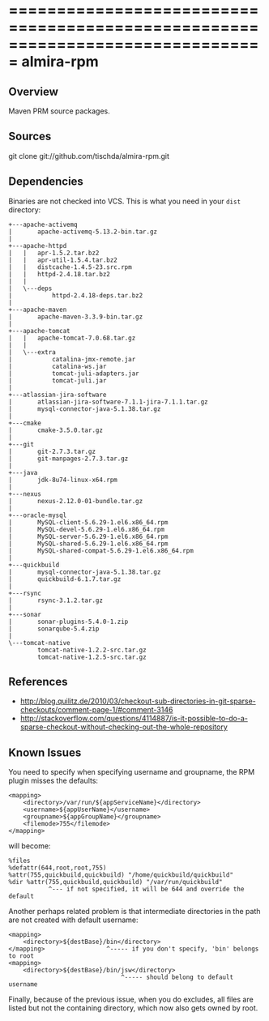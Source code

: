===============================================================================
almira-rpm
===============================================================================

Overview
--------
Maven PRM source packages.


Sources
-------
git clone git://github.com/tischda/almira-rpm.git


Dependencies
------------
Binaries are not checked into VCS. This is what you need in your `dist` directory:

~~~
+---apache-activemq
|       apache-activemq-5.13.2-bin.tar.gz
|
+---apache-httpd
|   |   apr-1.5.2.tar.bz2
|   |   apr-util-1.5.4.tar.bz2
|   |   distcache-1.4.5-23.src.rpm
|   |   httpd-2.4.18.tar.bz2
|   |
|   \---deps
|           httpd-2.4.18-deps.tar.bz2
|
+---apache-maven
|       apache-maven-3.3.9-bin.tar.gz
|
+---apache-tomcat
|   |   apache-tomcat-7.0.68.tar.gz
|   |
|   \---extra
|           catalina-jmx-remote.jar
|           catalina-ws.jar
|           tomcat-juli-adapters.jar
|           tomcat-juli.jar
|
+---atlassian-jira-software
|       atlassian-jira-software-7.1.1-jira-7.1.1.tar.gz
|       mysql-connector-java-5.1.38.tar.gz
|
+---cmake
|       cmake-3.5.0.tar.gz
|
+---git
|       git-2.7.3.tar.gz
|       git-manpages-2.7.3.tar.gz
|
+---java
|       jdk-8u74-linux-x64.rpm
|
+---nexus
|       nexus-2.12.0-01-bundle.tar.gz
|
+---oracle-mysql
|       MySQL-client-5.6.29-1.el6.x86_64.rpm
|       MySQL-devel-5.6.29-1.el6.x86_64.rpm
|       MySQL-server-5.6.29-1.el6.x86_64.rpm
|       MySQL-shared-5.6.29-1.el6.x86_64.rpm
|       MySQL-shared-compat-5.6.29-1.el6.x86_64.rpm
|
+---quickbuild
|       mysql-connector-java-5.1.38.tar.gz
|       quickbuild-6.1.7.tar.gz
|
+---rsync
|       rsync-3.1.2.tar.gz
|
+---sonar
|       sonar-plugins-5.4.0-1.zip
|       sonarqube-5.4.zip
|
\---tomcat-native
        tomcat-native-1.2.2-src.tar.gz
        tomcat-native-1.2.5-src.tar.gz
~~~


References
----------
* http://blog.quilitz.de/2010/03/checkout-sub-directories-in-git-sparse-checkouts/comment-page-1/#comment-3146
* http://stackoverflow.com/questions/4114887/is-it-possible-to-do-a-sparse-checkout-without-checking-out-the-whole-repository


Known Issues
------------
You need to specify <filemode> when specifying username and groupname, the
RPM plugin misses the defaults:

    <mapping>
        <directory>/var/run/${appServiceName}</directory>
        <username>${appUserName}</username>
        <groupname>${appGroupName}</groupname>
        <filemode>755</filemode>
    </mapping>

   will become:

    %files
    %defattr(644,root,root,755)
    %attr(755,quickbuild,quickbuild) "/home/quickbuild/quickbuild"
    %dir %attr(755,quickbuild,quickbuild) "/var/run/quickbuild"
               ^--- if not specified, it will be 644 and override the default

Another perhaps related problem is that intermediate directories in the path are
not created with default username:

    <mapping>
        <directory>${destBase}/bin</directory>
    </mapping>                 ^----- if you don't specify, 'bin' belongs to root
    <mapping>
        <directory>${destBase}/bin/jsw</directory>
                                   ^----- should belong to default username

Finally, because of the previous issue, when you do excludes, all files are
listed but not the containing directory, which now also gets owned by root.

